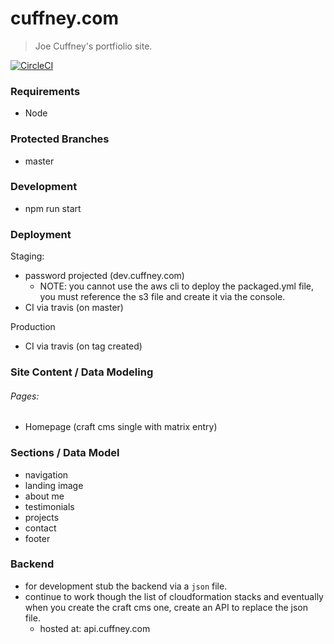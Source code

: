 # cuffney.com

> Joe Cuffney's portfiolio site.

[![CircleCI](https://circleci.com/gh/jwc2790/cuffney.com.svg?style=svg)](https://circleci.com/gh/jwc2790/cuffney.com)

### Requirements

- Node

### Protected Branches

- master

### Development

- npm run start

### Deployment

Staging:

- password projected (dev.cuffney.com)
  - NOTE: you cannot use the aws cli to deploy the packaged.yml file, you must
    reference the s3 file and create it via the console.
- CI via travis (on master)

Production

- CI via travis (on tag created)

### Site Content / Data Modeling

###### Pages:

- Homepage (craft cms single with matrix entry)

### Sections / Data Model

- navigation
- landing image
- about me
- testimonials
- projects
- contact
- footer

### Backend

- for development stub the backend via a `json` file.
- continue to work though the list of cloudformation stacks and eventually when you create the craft cms one, create an API to replace the json file.
  - hosted at: api.cuffney.com
